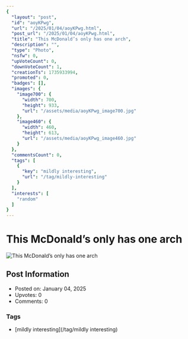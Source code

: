 ```yaml
---
{
  "layout": "post",
  "id": "aoyKPwg",
  "url": "/2025/01/04/aoyKPwg.html",
  "post_url": "/2025/01/04/aoyKPwg.html",
  "title": "This McDonald’s only has one arch",
  "description": "",
  "type": "Photo",
  "nsfw": 0,
  "upVoteCount": 0,
  "downVoteCount": 1,
  "creationTs": 1735933994,
  "promoted": 0,
  "badges": [],
  "images": {
    "image700": {
      "width": 700,
      "height": 933,
      "url": "/assets/media/aoyKPwg_image700.jpg"
    },
    "image460": {
      "width": 460,
      "height": 613,
      "url": "/assets/media/aoyKPwg_image460.jpg"
    }
  },
  "commentsCount": 0,
  "tags": [
    {
      "key": "mildly interesting",
      "url": "/tag/mildly-interesting"
    }
  ],
  "interests": [
    "random"
  ]
}
---
```


# This McDonald’s only has one arch

![This McDonald’s only has one arch](/assets/media/aoyKPwg_image700.jpg)

## Post Information

- Posted on: January 04, 2025
- Upvotes: 0
- Comments: 0

### Tags

- [mildly interesting](/tag/mildly interesting)
